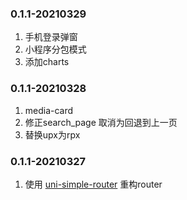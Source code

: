 
### 0.1.1-20210329
1. 手机登录弹窗
2. 小程序分包模式
3. 添加charts

### 0.1.1-20210328
1. media-card
2. 修正search_page 取消为回退到上一页
3. 替换upx为rpx

### 0.1.1-20210327
1. 使用 [uni-simple-router](https://hhyang.cn/) 重构router

